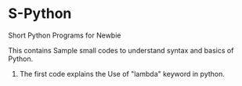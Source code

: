 # S-Python
Short Python Programs for Newbie

This contains Sample small codes to understand syntax and basics of Python.
1. The first code explains the Use of "lambda" keyword in python.
